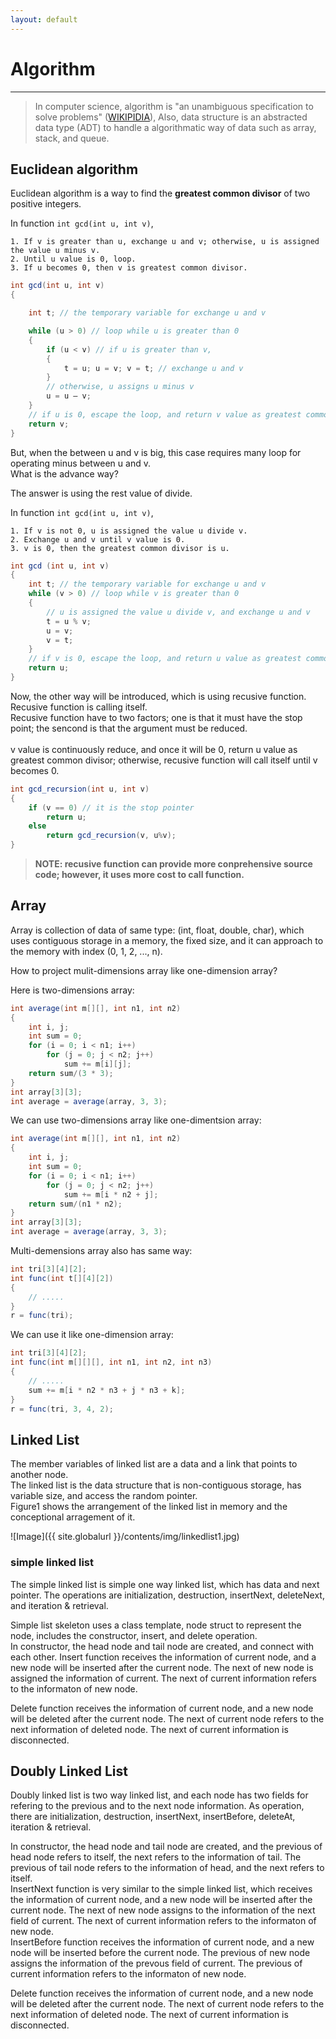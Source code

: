 ```yaml
---
layout: default
---
```

# Algorithm
---

> In computer science, algorithm is "an unambiguous specification to solve problems" ([WIKIPIDIA](https://en.wikipedia.org/wiki/Algorithm)), 
Also, data structure is an abstracted data type (ADT) to handle a algorithmatic way of data such as array, stack, and queue.<br />

## Euclidean algorithm ##
Euclidean algorithm is a way to find the **greatest common divisor** of two positive integers.

In function `int gcd(int u, int v)`, 

```
1. If v is greater than u, exchange u and v; otherwise, u is assigned the value u minus v. 
2. Until u value is 0, loop. 
3. If u becomes 0, then v is greatest common divisor.
```

```java
int gcd(int u, int v) 
{

    int t; // the temporary variable for exchange u and v

    while (u > 0) // loop while u is greater than 0 
    { 
        if (u < v) // if u is greater than v,   
        { 
            t = u; u = v; v = t; // exchange u and v
        }
        // otherwise, u assigns u minus v 
        u = u – v;
    }
    // if u is 0, escape the loop, and return v value as greatest common divisor.  
    return v;
}
```
But, when the between u and v is big, this case requires many loop for operating minus between u and v.<br /> 
What is the advance way? <br />

The answer is using the rest value of divide.<br />

In function `int gcd(int u, int v)`, 

```
1. If v is not 0, u is assigned the value u divide v.
2. Exchange u and v until v value is 0. 
3. v is 0, then the greatest common divisor is u.
```

```java
int gcd (int u, int v) 
{
    int t; // the temporary variable for exchange u and v
    while (v > 0) // loop while v is greater than 0  
    { 
        // u is assigned the value u divide v, and exchange u and v
        t = u % v;
        u = v;
        v = t;
    }
    // if v is 0, escape the loop, and return u value as greatest common divisor.    
    return u;
}
```

Now, the other way will be introduced, which is using recusive function.<br />
Recusive function is calling itself.<br />
Recusive function have to two factors; one is that it must have the stop point; the sencond is that the argument must be reduced.<br />    
v value is continuously reduce, and once it will be 0, return u value as greatest common divisor; otherwise, recusive function will call itself until v becomes 0.<br /> 

```java
int gcd_recursion(int u, int v) 
{
    if (v == 0) // it is the stop pointer 
        return u;
    else
        return gcd_recursion(v, u%v);
}
```

>**NOTE: recusive function can provide more conprehensive source code; however, it uses more cost to call function.**  

## Array ##
Array is collection of data of same type: (int, float, double, char), which uses contiguous storage in a memory, the fixed size, and it can approach to the memory with index (0, 1, 2, ..., n).

How to project mulit-dimensions array like one-dimension array?

Here is two-dimensions array: 

```java
int average(int m[][], int n1, int n2) 
{
    int i, j;
    int sum = 0;
    for (i = 0; i < n1; i++)
        for (j = 0; j < n2; j++)
            sum += m[i][j];
    return sum/(3 * 3);
}
int array[3][3];
int average = average(array, 3, 3);
```

We can use two-dimensions array like one-dimentsion array: 

```java
int average(int m[][], int n1, int n2) 
{
    int i, j;
    int sum = 0;
    for (i = 0; i < n1; i++)
        for (j = 0; j < n2; j++)
            sum += m[i * n2 + j];
    return sum/(n1 * n2);
}
int array[3][3];
int average = average(array, 3, 3);
```

Multi-demensions array also has same way:

```java
int tri[3][4][2];
int func(int t[][4][2]) 
{
    // .....
}
r = func(tri);
```

We can use it like one-dimension array:

```java
int tri[3][4][2];
int func(int m[][][], int n1, int n2, int n3) 
{
    // .....
    sum += m[i * n2 * n3 + j * n3 + k];
}
r = func(tri, 3, 4, 2);
```

## Linked List ##
The member variables of linked list are a data and a link that points to another node.<br />
The linked list is the data structure that is non-contiguous storage, has variable size, and access the random pointer.<br />
Figure1 shows the arrangement of the linked list in memory and the conceptional arragement of it.<br />

![Image]({{ site.globalurl }}/contents/img/linkedlist1.jpg)

### simple linked list ###
The simple linked list is simple one way linked list, which has data and next pointer. The operations are initialization, destruction, insertNext, deleteNext, and iteration & retrieval. <br />

Simple list skeleton uses a class template, node struct to represent the node, includes the constructor, insert, and delete operation. <br />
In constructor, the head node and tail node are created, and connect with each other.
Insert function receives the information of current node, and a new node will be inserted after the current node. The next of new node is assigned the information of current. The next of current information refers to the informaton of new node. <br />

Delete function receives the information of current node, and a new node will be deleted after the current node. The next of current node refers to the next information of deleted node. The next of current information is disconnected. <br />

## Doubly Linked List ##

Doubly linked list is two way linked list, and each node has two fields for refering to the previous and to the next node information. As operation, there are initialization, destruction, insertNext, insertBefore, deleteAt, iteration & retrieval.<br />

In constructor, the head node and tail node are created, and the previous of head node refers to itself, the next refers to the information of tail. The previous of tail node refers to the information of head, and the next refers to itself.<br /> 
InsertNext function is very similar to the simple linked list, which receives the information of current node, and a new node will be inserted after the current node. The next of new node assigns to the information of the next field of current. The next of current information refers to the informaton of new node. <br />
InsertBefore function receives the information of current node, and a new node will be inserted before the current node. The previous of new node assigns the information of the prevous field of current. The previous of current information refers to the informaton of new node. <br />

Delete function receives the information of current node, and a new node will be deleted after the current node. The next of current node refers to the next information of deleted node. The next of current information is disconnected. <br />












